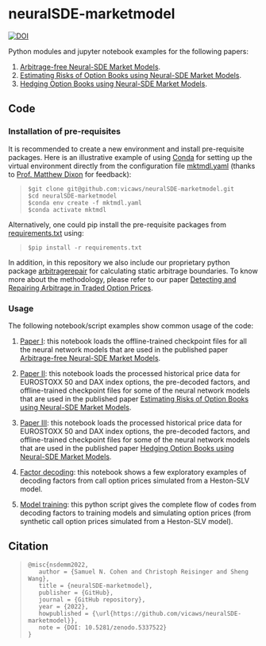# neuralSDE-marketmodel

[![DOI](https://zenodo.org/badge/397935869.svg)](https://zenodo.org/badge/latestdoi/397935869)

Python modules and jupyter notebook examples for the following papers: 
1. [Arbitrage-free Neural-SDE Market Models](https://arxiv.org/abs/2105.11053).
2. [Estimating Risks of Option Books using Neural-SDE Market Models](https://arxiv.org/abs/2202.07148).
3. [Hedging Option Books using Neural-SDE Market Models](https://arxiv.org/abs/2205.15991).
 

## Code

### Installation of pre-requisites

It is recommended to create a new environment and install pre-requisite
packages. Here is an illustrative example of using [Conda](https://docs.conda.io/en/latest/)
for setting up the virtual environment directly from the configuration file [mktmdl.yaml](mktmdl.yaml) 
(thanks to [Prof. Matthew Dixon](http://mypages.iit.edu/~mdixon7/) for feedback):

>```
>$git clone git@github.com:vicaws/neuralSDE-marketmodel.git
>$cd neuralSDE-marketmodel
>$conda env create -f mktmdl.yaml
>$conda activate mktmdl
>```

Alternatively, one could pip install the pre-requisite packages from [requirements.txt](requirements.txt)
using:
>```
>$pip install -r requirements.txt
>```

In addition, in this repository we also include our proprietary python package 
[arbitragerepair](https://github.com/vicaws/arbitragerepair) for calculating 
static arbitrage boundaries. To know more about the methodology, please refer to
our paper 
[Detecting and Repairing Arbitrage in Traded Option Prices](https://www.tandfonline.com/eprint/YQKWWNED73HSPVGC5ZBE/full?target=10.1080/1350486X.2020.1846573).

### Usage

The following notebook/script examples show common usage of the code:

1. [Paper I](notebook/paper1_hestonslv_experiments.ipynb): this notebook loads the offline-trained 
   checkpoint files for all the neural network models that are used in the 
   published paper [Arbitrage-free Neural-SDE Market Models](https://arxiv.org/abs/2105.11053).

2. [Paper II](notebook/paper2_optionmetrics_VaR.ipynb): this notebook loads the 
   processed historical price data for EUROSTOXX 50 and DAX index options, the 
   pre-decoded factors, and offline-trained checkpoint files for some of the 
   neural network models that are used in the published paper
   [Estimating Risks of Option Books using Neural-SDE Market Models](https://arxiv.org/abs/2202.07148).

3. [Paper III](notebook/paper3_optionmetrics_hedging.ipynb): this notebook loads 
   the processed historical price data for EUROSTOXX 50 and DAX index options, 
   the pre-decoded factors, and offline-trained checkpoint files for some of the 
   neural network models that are used in the published paper
   [Hedging Option Books using Neural-SDE Market Models](https://arxiv.org/abs/2205.15991).

4. [Factor decoding](notebook/factors.ipynb): this notebook shows a few exploratory examples of decoding 
   factors from call option prices simulated from a Heston-SLV model.

5. [Model training](main.py): this python script gives the complete flow of 
   codes from decoding factors to training models and simulating option prices 
   (from synthetic call option prices simulated from a Heston-SLV model).

## Citation
>```
>@misc{nsdemm2022,
>    author = {Samuel N. Cohen and Christoph Reisinger and Sheng Wang},  
>    title = {neuralSDE-marketmodel},
>    publisher = {GitHub},
>    journal = {GitHub repository},
>    year = {2022},
>    howpublished = {\url{https://github.com/vicaws/neuralSDE-marketmodel}},
>    note = {DOI: 10.5281/zenodo.5337522}
>}
>```
